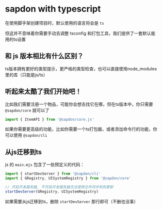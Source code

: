 # sapdon with typescript
在使用脚手架创建项目时，默认使用的语言将会是 `ts`

但这并不意味着你需要手动去调整 tsconfig 和打包工具，我们提供了一套默认能用的ts设置

## 和 js 版本相比有什么区别？
ts版本拥有更好的类型提示，更严格的类型检查，也可以直接使用node_modules里的库（只能是js/ts）

## 听起来太酷了我们开始吧！
比如我们需要注册一个物品，可能你会想去找它在哪，但在ts版本中，你只需要 `@sapdon/core` 就可以了

```ts
import { ItemAPI } from '@sapdon/core.js'
```

如果你需要更高级的功能，比如你需要一个ts打包器，或者添加命令行的功能，你可以使用 `@sapdon/cli`

## 从js迁移到ts
js 的 `main.mjs` 包含了一些预定义的代码：
```js
import { startDevServer } from '@sapdon/cli'
import { GRegistry, UISystemRegistry } from '@sapdon/core'

// 开启开发服务器, 不开启开发服务器无法使用文件同步和热更新
startDevServer(GRegistry, UISystemRegistry)
```
如果需要从js迁移到ts，删除 `startDevServer` 那行即可（不删也没事）

